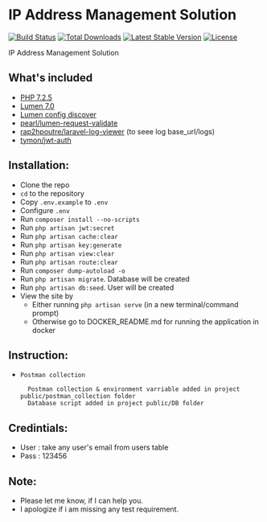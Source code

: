# IP Address Management Solution 

[![Build Status](https://travis-ci.org/laravel/lumen-framework.svg)](https://travis-ci.org/laravel/lumen-framework)
[![Total Downloads](https://poser.pugx.org/laravel/lumen-framework/d/total.svg)](https://packagist.org/packages/laravel/lumen-framework)
[![Latest Stable Version](https://poser.pugx.org/laravel/lumen-framework/v/stable.svg)](https://packagist.org/packages/laravel/lumen-framework)
[![License](https://poser.pugx.org/laravel/lumen-framework/license.svg)](https://packagist.org/packages/laravel/lumen-framework)

IP Address Management Solution

## What's included
* [PHP 7.2.5](https://lumen.laravel.com/docs/8.x)
* [Lumen 7.0](https://lumen.laravel.com/docs/8.x)
* [Lumen config discover](https://github.com/chuckrincon/lumen-config-discover)
* [pearl/lumen-request-validate](https://packagist.org/packages/pearl/lumen-request-validate)
* [rap2hpoutre/laravel-log-viewer](https://github.com/rap2hpoutre/laravel-log-viewer) (to seee log base_url/logs)
* [tymon/jwt-auth](https://jwt-auth.readthedocs.io/en/develop/lumen-installation/)

## Installation:
* Clone the repo
* `cd` to the repository
* Copy `.env.example` to `.env`
* Configure `.env`
* Run `composer install --no-scripts`
* Run `php artisan jwt:secret`
* Run `php artisan cache:clear`
* Run `php artisan key:generate`
* Run `php artisan view:clear`
* Run `php artisan route:clear`
* Run `composer dump-autoload -o`
* Run `php artisan migrate`. Database will be created
* Run `php artisan db:seed`. User will be created
* View the site by
    * Either running `php artisan serve` (in a new terminal/command prompt)
    * Otherwise go to DOCKER_README.md for running the application in docker
## Instruction:
* `Postman collection`

        Postman collection & environment varriable added in project public/postman_collection folder
        Database script added in project public/DB folder

## Credintials:
- User : take any user's email from users table
- Pass : 123456

## Note:
- Please let me know, if I can help you.
- I apologize if i am missing any test requirement.
